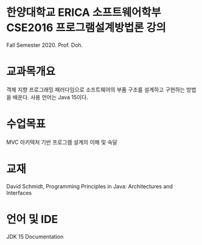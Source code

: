 # 한양대학교 ERICA 소프트웨어학부 CSE2016 프로그램설계방법론 강의
Fall Semester 2020. Prof. Doh. 

# 교과목개요
객체 지향 프로그래밍 패러다임으로 소프트웨어의 부품 구조를 설계하고 구현하는 방법을 배운다. 사용 언어는 Java 15이다.

# 수업목표
MVC 아키텍처 기반 프로그램 설계의 이해 및 숙달

# 교재
David Schmidt, Programming Principles in Java: Architectures and Interfaces

# 언어 및 IDE
JDK 15 Documentation
